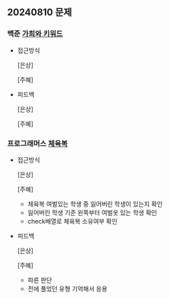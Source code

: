 ## 20240810 문제

### 백준 [가희와 키워드](https://www.acmicpc.net/problem/22233)

- 접근방식

  [은상]
  
  
  [주혜]
  
- 피드백

  [은상]
  
  
  [주혜]


### 프로그래머스 [체육복](https://school.programmers.co.kr/learn/courses/30/lessons/42862)

- 접근방식

  [은상]
  

  [주혜]
  - 체육복 여벌있는 학생 중 잃어버린 학생이 있는지 확인
  - 잃어버린 학생 기준 왼쪽부터 여벌옷 있는 학생 확인
  - check배열로 체육복 소유여부 확인

  
- 피드백

  [은상]
  
  
  [주혜]
  - 파른 판단
  - 전에 풀었던 유형 기억해서 응용

  
  
